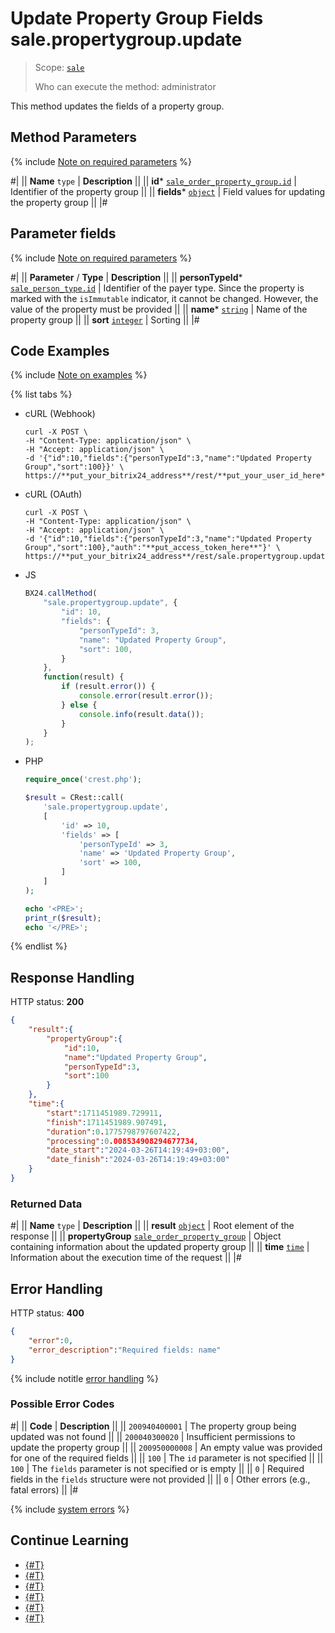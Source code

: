 # Update Property Group Fields sale.propertygroup.update

> Scope: [`sale`](../../scopes/permissions.md)
>
> Who can execute the method: administrator

This method updates the fields of a property group.

## Method Parameters

{% include [Note on required parameters](../../../_includes/required.md) %}

#|
|| **Name**
`type` | **Description** ||
|| **id***
[`sale_order_property_group.id`](../data-types.md) | Identifier of the property group ||
|| **fields***
[`object`](../../data-types.md) | Field values for updating the property group ||
|#

## Parameter fields

{% include [Note on required parameters](../../../_includes/required.md) %}

#|
|| **Parameter** / **Type** | **Description** ||
|| **personTypeId***
[`sale_person_type.id`](../data-types.md) | Identifier of the payer type. Since the property is marked with the `isImmutable` indicator, it cannot be changed. However, the value of the property must be provided ||
|| **name***
[`string`](../../data-types.md) | Name of the property group ||
|| **sort**
[`integer`](../../data-types.md) | Sorting ||
|#

## Code Examples

{% include [Note on examples](../../../_includes/examples.md) %}

{% list tabs %}

- cURL (Webhook)

    ```http
    curl -X POST \
    -H "Content-Type: application/json" \
    -H "Accept: application/json" \
    -d '{"id":10,"fields":{"personTypeId":3,"name":"Updated Property Group","sort":100}}' \
    https://**put_your_bitrix24_address**/rest/**put_your_user_id_here**/**put_your_webhook_here**/sale.propertygroup.update
    ```

- cURL (OAuth)

    ```http
    curl -X POST \
    -H "Content-Type: application/json" \
    -H "Accept: application/json" \
    -d '{"id":10,"fields":{"personTypeId":3,"name":"Updated Property Group","sort":100},"auth":"**put_access_token_here**"}' \
    https://**put_your_bitrix24_address**/rest/sale.propertygroup.update
    ```

- JS

    ```js
    BX24.callMethod(
        "sale.propertygroup.update", {
            "id": 10,
            "fields": {
                "personTypeId": 3,
                "name": "Updated Property Group",
                "sort": 100,
            }
        },
        function(result) {
            if (result.error()) {
                console.error(result.error());
            } else {
                console.info(result.data());
            }
        }
    );
    ```

- PHP

    ```php
    require_once('crest.php');

    $result = CRest::call(
        'sale.propertygroup.update',
        [
            'id' => 10,
            'fields' => [
                'personTypeId' => 3,
                'name' => 'Updated Property Group',
                'sort' => 100,
            ]
        ]
    );

    echo '<PRE>';
    print_r($result);
    echo '</PRE>';
    ```

{% endlist %}

## Response Handling

HTTP status: **200**

```json
{
    "result":{
        "propertyGroup":{
            "id":10,
            "name":"Updated Property Group",
            "personTypeId":3,
            "sort":100
        }
    },
    "time":{
        "start":1711451989.729911,
        "finish":1711451989.907491,
        "duration":0.1775798797607422,
        "processing":0.008534908294677734,
        "date_start":"2024-03-26T14:19:49+03:00",
        "date_finish":"2024-03-26T14:19:49+03:00"
    }
}
```

### Returned Data

#|
|| **Name**
`type` | **Description** ||
|| **result**
[`object`](../../data-types.md) | Root element of the response ||
|| **propertyGroup**
[`sale_order_property_group`](../data-types.md) | Object containing information about the updated property group ||
|| **time**
[`time`](../../data-types.md) | Information about the execution time of the request ||
|#

## Error Handling

HTTP status: **400**

```json
{
    "error":0,
    "error_description":"Required fields: name"
}
```

{% include notitle [error handling](../../../_includes/error-info.md) %}

### Possible Error Codes

#|
|| **Code** | **Description** ||
|| `200940400001` | The property group being updated was not found ||
|| `200040300020` | Insufficient permissions to update the property group ||
|| `200950000008` | An empty value was provided for one of the required fields ||
|| `100` | The `id` parameter is not specified ||
|| `100` | The `fields` parameter is not specified or is empty ||
|| `0` | Required fields in the `fields` structure were not provided ||
|| `0` | Other errors (e.g., fatal errors) ||
|#

{% include [system errors](../../../_includes/system-errors.md) %}

## Continue Learning

- [{#T}](./index.md)
- [{#T}](./sale-property-group-add.md)
- [{#T}](./sale-property-group-get.md)
- [{#T}](./sale-property-group-list.md)
- [{#T}](./sale-property-group-delete.md)
- [{#T}](./sale-property-group-get-fields.md)